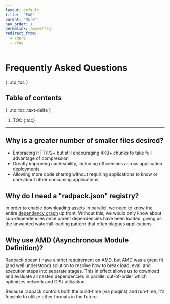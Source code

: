 ```yaml
---
layout: default
title:  "FAQ"
parent: "More"
nav_order: 1
permalink: /more/faq
redirect_from:
  - /more
  - /faq
---
```



# Frequently Asked Questions
{: .no_toc }

## Table of contents
{: .no_toc .text-delta }

1. TOC
{:toc}

---


## Why is a greater number of smaller files desired?

* Embracing HTTP/2+ but still encouraging 4KB+ chunks to take full advantage of compression
* Greatly improving cacheability, including efficiencies across application deployments
* Allowing more code sharing without requiring applications to know or care about other consuming applications


## Why do I need a "radpack.json" registry?

In order to enable downloading assets in parallel, we need to know the entire [dependency graph]({{site.baseurl}}/internals/graph) up front. Without this, we would only know about sub-dependencies once parent dependencies have been loaded, giving us the unwanted waterfall loading pattern that often plagues applications.


## Why use AMD (Asynchronous Module Definition)?

Radpack doesn't have a strict requirement on AMD, but AMD was a great fit (and well
understood) solution to resolve how to break load, eval, and execution steps into
separate stages. This in effect allows us to download and evaluate all nested
dependencies in parallel out-of-order which optimizes network and CPU utilization.

Because radpack controls both the build-time (via plugins) and run-time, it's feasible
to utilize other formats in the future.
